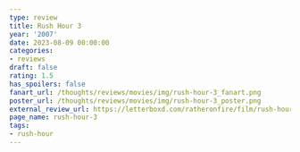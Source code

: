 ```yaml
---
type: review
title: Rush Hour 3
year: '2007'
date: 2023-08-09 00:00:00
categories:
- reviews
draft: false
rating: 1.5
has_spoilers: false
fanart_url: /thoughts/reviews/movies/img/rush-hour-3_fanart.png
poster_url: /thoughts/reviews/movies/img/rush-hour-3_poster.png
external_review_url: https://letterboxd.com/ratheronfire/film/rush-hour-3/
page_name: rush-hour-3
tags:
- rush-hour
---
```



